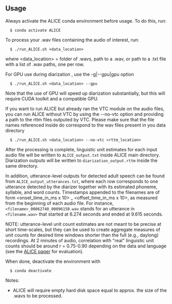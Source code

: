 ## Usage

Always activate the ALICE conda environment before usage. To do this, run:
```
  $ conda activate ALICE
```


To process your .wav files containing the audio of interest, run:
```
  $ ./run_ALICE.sh <data_location>
```
  where <data_location> = folder of .wavs, path to a .wav, or path to a .txt file
  with a list of .wav paths, one per row.

  For GPU use during diarization , use the -g|--gpu|gpu option
```
  $ ./run_ALICE.sh <data_location> --gpu
```
Note that the use of GPU will speed up diarization substantially, but this will require CUDA toolkit
and a compatible GPU.

If you want to run ALICE but already ran the VTC module on the audio files, you can run ALICE without VTC by using the --no-vtc option and providing a path to the rttm files outputed by VTC. Please make sure that the file names referenced inside do correspond to the wav files present in you data directory
```
  $ ./run_ALICE.sh <data_location> --no-vtc <rttm_location>
```
After the processing is complete, linguistic unit estimates for each input audio file will be written to `ALICE_output.txt` inside ALICE main directory. Diarization outputs will be written to `diarization_output.rttm` inside the same directory. 

In addition, utterance-level outputs for detected adult speech can be found from `ALICE_output_utterances.txt`, where each row corresponds to one utterance detected by the diarizer together with its estimated phoneme, syllable, and word counts. Timestamps appended to the filenames are of form <onset_time_in_ms x 10> _ <offset_time_in_ms x 10>, as measured from the beginning of each audio file. For instance, `<filename>_00062740_00096150.wav` stands for an utterance in `<filename.wav>` that started at 6.274 seconds and ended at 9.615 seconds. 

NOTE: utterance-level unit count estimates are not meant to be precise at short time-scales, but they can be used to create aggregate measures of unit counts for desired time windows shorter than the full (e.g., daylong) recordings. At 2 minutes of audio, correlation with "real" linguistic unit counts should be around r = 0.75-0.90 depending on the data and language (see the [ALICE paper](https://psyarxiv.com/p95dz) for evaluation). 

When done, deactivate the environment with
```
  $ conda deactivate
```


Notes:

- ALICE will require empty hard disk space equal to approx. the size of the .wavs
  to be processed.

